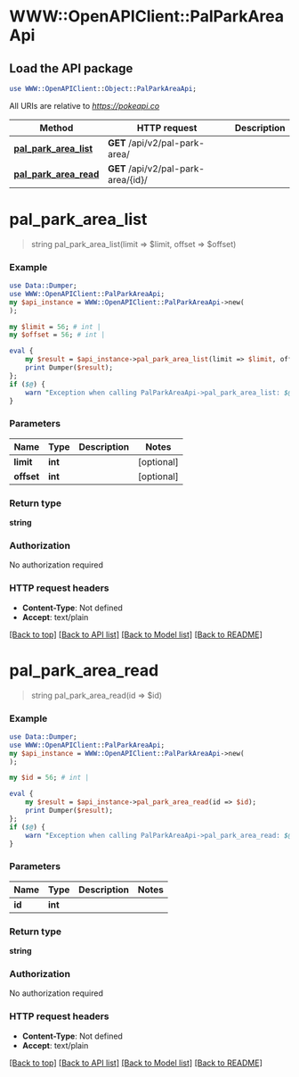 # WWW::OpenAPIClient::PalParkAreaApi

## Load the API package
```perl
use WWW::OpenAPIClient::Object::PalParkAreaApi;
```

All URIs are relative to *https://pokeapi.co*

Method | HTTP request | Description
------------- | ------------- | -------------
[**pal_park_area_list**](PalParkAreaApi.md#pal_park_area_list) | **GET** /api/v2/pal-park-area/ | 
[**pal_park_area_read**](PalParkAreaApi.md#pal_park_area_read) | **GET** /api/v2/pal-park-area/{id}/ | 


# **pal_park_area_list**
> string pal_park_area_list(limit => $limit, offset => $offset)



### Example
```perl
use Data::Dumper;
use WWW::OpenAPIClient::PalParkAreaApi;
my $api_instance = WWW::OpenAPIClient::PalParkAreaApi->new(
);

my $limit = 56; # int | 
my $offset = 56; # int | 

eval {
    my $result = $api_instance->pal_park_area_list(limit => $limit, offset => $offset);
    print Dumper($result);
};
if ($@) {
    warn "Exception when calling PalParkAreaApi->pal_park_area_list: $@\n";
}
```

### Parameters

Name | Type | Description  | Notes
------------- | ------------- | ------------- | -------------
 **limit** | **int**|  | [optional] 
 **offset** | **int**|  | [optional] 

### Return type

**string**

### Authorization

No authorization required

### HTTP request headers

 - **Content-Type**: Not defined
 - **Accept**: text/plain

[[Back to top]](#) [[Back to API list]](../README.md#documentation-for-api-endpoints) [[Back to Model list]](../README.md#documentation-for-models) [[Back to README]](../README.md)

# **pal_park_area_read**
> string pal_park_area_read(id => $id)



### Example
```perl
use Data::Dumper;
use WWW::OpenAPIClient::PalParkAreaApi;
my $api_instance = WWW::OpenAPIClient::PalParkAreaApi->new(
);

my $id = 56; # int | 

eval {
    my $result = $api_instance->pal_park_area_read(id => $id);
    print Dumper($result);
};
if ($@) {
    warn "Exception when calling PalParkAreaApi->pal_park_area_read: $@\n";
}
```

### Parameters

Name | Type | Description  | Notes
------------- | ------------- | ------------- | -------------
 **id** | **int**|  | 

### Return type

**string**

### Authorization

No authorization required

### HTTP request headers

 - **Content-Type**: Not defined
 - **Accept**: text/plain

[[Back to top]](#) [[Back to API list]](../README.md#documentation-for-api-endpoints) [[Back to Model list]](../README.md#documentation-for-models) [[Back to README]](../README.md)

